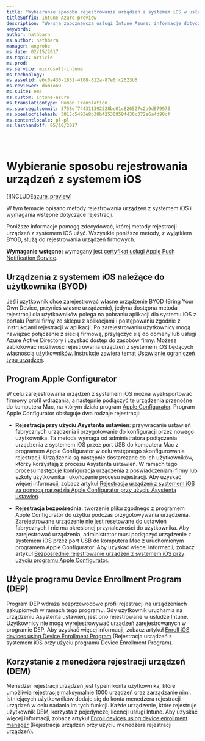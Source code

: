 ```yaml
---
title: "Wybieranie sposobu rejestrowania urządzeń z systemem iOS w usłudze Intune"
titleSuffix: Intune Azure preview
description: "Wersja zapoznawcza usługi Intune Azure: informacje dotyczące konfigurowania rejestracji urządzeń z systemem iOS w usłudze Microsoft Intune."
keywords: 
author: nathbarn
ms.author: nathbarn
manager: angrobe
ms.date: 02/15/2017
ms.topic: article
ms.prod: 
ms.service: microsoft-intune
ms.technology: 
ms.assetid: e6c0a430-1851-4108-812a-87e0fc2623b5
ms.reviewer: damionw
ms.suite: ems
ms.custom: intune-azure
ms.translationtype: Human Translation
ms.sourcegitcommit: 3758df744311392528be01c826527c2a9d879975
ms.openlocfilehash: 3015c5493e8b38b425309584430c372e6a4d90cf
ms.contentlocale: pl-pl
ms.lasthandoff: 05/10/2017


---
```


# <a name="choose-how-to-enroll-ios-devices"></a>Wybieranie sposobu rejestrowania urządzeń z systemem iOS

[!INCLUDE[azure_preview](../includes/azure_preview.md)]

W tym temacie opisano metody rejestrowania urządzeń z systemem iOS i wymagania wstępne dotyczące rejestracji.

Poniższe informacje pomogą zdecydować, której metody rejestracji urządzeń z systemem iOS użyć. Wszystkie poniższe metody, z wyjątkiem BYOD, służą do rejestrowania urządzeń firmowych.

**Wymaganie wstępne:** wymagany jest [certyfikat usługi Apple Push Notification Service](get-an-apple-mdm-push-certificate.md).

## <a name="user-owned-ios-devices-byod"></a>Urządzenia z systemem iOS należące do użytkownika (BYOD)

Jeśli użytkownik chce zarejestrować własne urządzenie BYOD (Bring Your Own Device, przynieś własne urządzenie), jedyna dostępna metoda rejestracji dla użytkowników polega na pobraniu aplikacji dla systemu iOS z portalu Portal firmy ze sklepu z aplikacjami i postępowaniu zgodnie z instrukcjami rejestracji w aplikacji. Po zarejestrowaniu użytkownicy mogą nawiązać połączenie z siecią firmową, przyłączyć się do domeny lub usługi Azure Active Directory i uzyskać dostęp do zasobów firmy. Możesz zablokować możliwość rejestrowania urządzeń z systemem iOS będących własnością użytkowników. Instrukcje zawiera temat [Ustawianie ograniczeń typu urządzeń](set-enrollment-restrictions.md#set-device-type-restrictions).

## <a name="apple-configurator"></a>Program Apple Configurator

W celu zarejestrowania urządzeń z systemem iOS można wyeksportować firmowy profil wdrażania, a następnie podłączyć te urządzenia przenośne do komputera Mac, na którym działa program [Apple Configurator](http://go.microsoft.com/fwlink/?LinkId=518017). Program Apple Configurator obsługuje dwa rodzaje rejestracji:

- **Rejestracja przy użyciu Asystenta ustawień**: przywracanie ustawień fabrycznych urządzenia i przygotowanie do konfiguracji przez nowego użytkownika. Ta metoda wymaga od administratora podłączenia urządzenia z systemem iOS przez port USB do komputera Mac z programem Apple Configurator w celu wstępnego skonfigurowania rejestracji. Urządzenia są następnie dostarczane do ich użytkowników, którzy korzystają z procesu Asystenta ustawień. W ramach tego procesu następuje konfiguracja urządzenia z poświadczeniami firmy lub szkoły użytkownika i ukończenie procesu rejestracji. Aby uzyskać więcej informacji, zobacz artykuł [Rejestracja urządzeń z systemem iOS za pomocą narzędzia Apple Configurator przy użyciu Asystenta ustawień](enroll-ios-devices-with-apple-configurator-and-setup-assistant.md).

- **Rejestracja bezpośrednia**: tworzenie pliku zgodnego z programem Apple Configurator do użytku podczas przygotowywania urządzenia. Zarejestrowane urządzenie nie jest resetowane do ustawień fabrycznych i nie ma określonej przynależności do użytkownika. Aby zarejestrować urządzenia, administrator musi podłączyć urządzenie z systemem iOS przez port USB do komputera Mac z uruchomionym programem Apple Configurator. Aby uzyskać więcej informacji, zobacz artykuł [Bezpośrednie rejestrowanie urządzeń z systemem iOS przy użyciu programu Apple Configurator](enroll-ios-devices-with-apple-configurator-and-direct-enrollment.md).

## <a name="use-the-device-enrollment-program-dep"></a>Użycie programu Device Enrollment Program (DEP)

Program DEP wdraża bezprzewodowo profil rejestracji na urządzeniach zakupionych w ramach tego programu. Gdy użytkownik uruchamia na urządzeniu Asystenta ustawień, jest ono rejestrowane w usłudze Intune. Użytkownicy nie mogą wyrejestrowywać urządzeń zarejestrowanych w programie DEP. Aby uzyskać więcej informacji, zobacz artykuł [Enroll iOS devices using Device Enrollment Program](enroll-ios-devices-using-device-enrollment-program.md) (Rejestracja urządzeń z systemem iOS przy użyciu programu Device Enrollment Program).

## <a name="use-the-device-enrollment-manager-dem"></a>Korzystanie z menedżera rejestracji urządzeń (DEM)
Menedżer rejestracji urządzeń jest typem konta użytkownika, które umożliwia rejestrację maksymalnie 1000 urządzeń oraz zarządzanie nimi. Istniejących użytkowników dodaje się do konta menedżera rejestracji urządzeń w celu nadania im tych funkcji. Każde urządzenie, które rejestruje użytkownik DEM, korzysta z pojedynczej licencji usługi Intune. Aby uzyskać więcej informacji, zobacz artykuł [Enroll devices using device enrollment manager](enroll-devices-using-device-enrollment-manager.md) (Rejestracja urządzeń przy użyciu menedżera rejestracji urządzeń).

